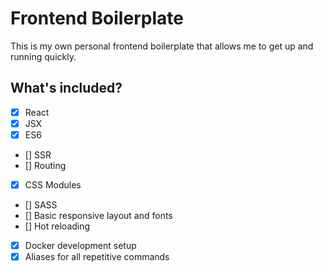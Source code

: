 # Frontend Boilerplate

This is my own personal frontend boilerplate that allows me to get up and running quickly.

## What's included?

- [x] React
- [x] JSX
- [x] ES6
- [] SSR
- [] Routing
- [x] CSS Modules
- [] SASS
- [] Basic responsive layout and fonts
- [] Hot reloading
- [x] Docker development setup
- [x] Aliases for all repetitive commands
